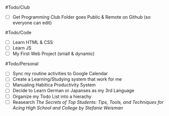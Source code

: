 #Todo/Club
- [ ]  Get Programming Club Folder goes Public & Remote on Github (so everyone can edit) 



#Todo/Code
- [ ] Learn HTML & CSS
- [ ] Learn JS
- [ ] My First Web Project (small & dynamic)

#Todo/Personal
- [ ] Sync my routine activities to Google Calendar
- [ ] Create a Learning/Studying system that work for me
- [ ] Manualing Habitica Productivity System
- [ ] Decide to Learn German or Japanses as my 3rd Language 
- [ ] Organize my Todo List into a hierachy
- [ ] Reasearch *The Secrets of Top Students: Tips, Tools, and Techniques for Acing High School and College by Stefanie Weisman* 
